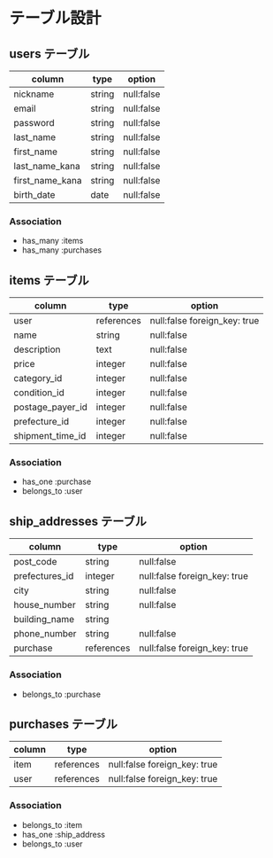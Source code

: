 # テーブル設計

## users テーブル

| column          	| type   	| option     	|
|-----------------	|--------	|------------	|
| nickname        	| string 	| null:false 	|
| email           	| string 	| null:false 	|
| password        	| string 	| null:false 	|
| last_name       	| string 	| null:false 	|
| first_name      	| string 	| null:false 	|
| last_name_kana  	| string 	| null:false 	|
| first_name_kana 	| string 	| null:false 	|
| birth_date      	| date   	| null:false 	|

### Association
- has_many :items
- has_many :purchases

## items テーブル

| column           | type       | option                        |
|------------------|------------|-------------------------------|
| user             | references | null:false foreign_key: true  |
| name             | string     | null:false                    |
| description      | text       | null:false                    |
| price            | integer    | null:false                    |
| category_id      | integer    | null:false                    |
| condition_id     | integer    | null:false                    |
| postage_payer_id | integer    | null:false                    |
| prefecture_id    | integer    | null:false                    |
| shipment_time_id | integer    | null:false                    |

### Association
- has_one :purchase
- belongs_to :user


## ship_addresses テーブル

| column         | type       | option                        |
|----------------|------------|-------------------------------|
| post_code      | string     | null:false                    |
| prefectures_id | integer    | null:false foreign_key: true  |
| city           | string     | null:false                    |
| house_number   | string     | null:false                    |
| building_name  | string     |                               |
| phone_number   | string     | null:false                    |
| purchase       | references | null:false foreign_key: true  |

### Association
- belongs_to :purchase



## purchases テーブル

| column | type       | option                        |
|--------|------------|-------------------------------|
| item   | references | null:false foreign_key: true  |
| user   | references | null:false foreign_key: true  |

### Association
- belongs_to :item
- has_one :ship_address
- belongs_to :user

